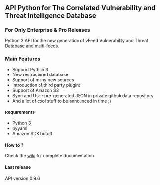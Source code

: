 ## API Python for The Correlated Vulnerability and Threat Intelligence Database
### For Only Enterprise & Pro Releases


Python 3 API for the new generation of vFeed Vulnerability and Threat Database and multi-feeds.

### Main Features
* Support Python 3
* New restructured database
* Support of many new sources
* Introduction of third party plugins
* Support of Amazon S3
* Sync and Use : pre-generated JSON in private github data repository
* And a lot of cool stuff to be announced in time ;)

#### Requirements
* Python 3
* pyyaml
* Amazon SDK boto3

#### How to ?
Check the [wiki](https://github.com/vfeedio/pyvfeed/wiki) for complete documentation

#### Last release
API version 0.9.6